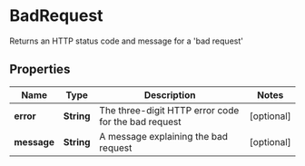 

# BadRequest

Returns an HTTP status code and message for a 'bad request'

## Properties

| Name | Type | Description | Notes |
|------------ | ------------- | ------------- | -------------|
|**error** | **String** | The three-digit HTTP error code for the bad request |  [optional] |
|**message** | **String** | A message explaining the bad request |  [optional] |



